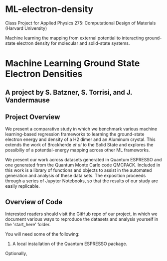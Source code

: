 # ML-electron-density

Class Project for Applied Physics 275: Computational Design of Materials (Harvard University)

Machine learning the mapping from external potential to interacting ground-state electron density for molecular and solid-state systems. 



# Machine Learning Ground State Electron Densities
## A project by S. Batzner, S. Torrisi, and J. Vandermause

## Project Overview

We present a comparative study in which we benchmark various machine learning-based regression frameworks to learning the ground-state electron energy and density of a H2 dimer and an Aluminum crystal. This extends the work of Brockherde _et al_ to the Solid State and explores the possibiliy of a potential-energy mapping across other ML frameworks.

We present our work across datasets generated in Quantum ESPRESSO and one generated from the Quantum Monte Carlo code QMCPACK. Included in this work is a library of functions and objects to assist in the automated generation and analysis of these data sets. The exposition proceeds through a series of Jupyter Notebooks, so that the results of our study are easily replicable.


## Overview of Code

Interested readers should visit the GitHub repo of our project, in which we document various ways to reproduce the datasets and analysis yourself in the 'start_here' folder.

You will need some of the following:

1. A local installation of the Quantum ESPRESSO package.



Optionally,
